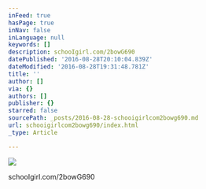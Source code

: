 ```yaml
---
inFeed: true
hasPage: true
inNav: false
inLanguage: null
keywords: []
description: schooIgirl.com/2bowG690
datePublished: '2016-08-28T20:10:04.839Z'
dateModified: '2016-08-28T19:31:48.781Z'
title: ''
author: []
via: {}
authors: []
publisher: {}
starred: false
sourcePath: _posts/2016-08-28-schooigirlcom2bowg690.md
url: schooigirlcom2bowg690/index.html
_type: Article

---
```

![](https://the-grid-user-content.s3-us-west-2.amazonaws.com/80434676-c2c7-4a91-b1f4-923886ad843d.jpg)

schooIgirl.com/2bowG690